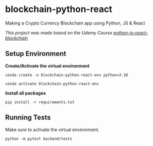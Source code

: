 # blockchain-python-react
Making a Crypto Currency Blockchain app using Python, JS &amp; React

*This project was made based on the Udemy Course [python-js-react-blockchain](https://www.udemy.com/course/python-js-react-blockchain)*

## Setup Environment

**Create/Activate the virtual environment**

```
conda create -n blockchain-python-react-env python=3.10

conda activate blockchain-python-react-env
```

**Install all packages**
```
pip install -r requirements.txt
```

## Running Tests
Make sure to activate the virtual environment.

```
python -m pytest backend/tests
```